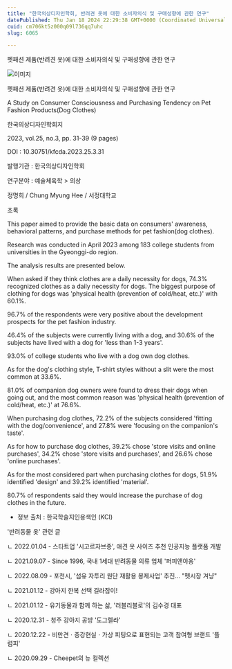 ```yaml
---
title: "한국의상디자인학회, 반려견 옷에 대한 소비자의식 및 구매성향에 관한 연구"
datePublished: Thu Jan 18 2024 22:29:38 GMT+0000 (Coordinated Universal Time)
cuid: cm706kt5z000q09l736qq7uhc
slug: 6065

---
```



펫패션 제품(반려견 옷)에 대한 소비자의식 및 구매성향에 관한 연구

![이미지](https://cdn.hashnode.com/res/hashnode/image/upload/v1739260133509/646cf7ae-5088-47b8-8118-b1e94cfe084e.jpeg)

펫패션 제품(반려견 옷)에 대한 소비자의식 및 구매성향에 관한 연구

A Study on Consumer Consciousness and Purchasing Tendency on Pet Fashion Products(Dog Clothes)

한국의상디자인학회지

2023, vol.25, no.3, pp. 31-39 (9 pages)

DOI : 10.30751/kfcda.2023.25.3.31

발행기관 : 한국의상디자인학회

연구분야 : 예술체육학 > 의상

정명희 / Chung Myung Hee / 서정대학교

초록

This paper aimed to provide the basic data on consumers' awareness, behavioral patterns, and purchase methods for pet fashion(dog clothes).

Research was conducted in April 2023 among 183 college students from universities in the Gyeonggi-do region.

The analysis results are presented below.

When asked if they think clothes are a daily necessity for dogs, 74.3% recognized clothes as a daily necessity for dogs. The biggest purpose of clothing for dogs was 'physical health (prevention of cold/heat, etc.)' with 60.1%.

96.7% of the respondents were very positive about the development prospects for the pet fashion industry.

46.4% of the subjects were currently living with a dog, and 30.6% of the subjects have lived with a dog for 'less than 1-3 years'.

93.0% of college students who live with a dog own dog clothes.

As for the dog's clothing style, T-shirt styles without a slit were the most common at 33.6%.

81.0% of companion dog owners were found to dress their dogs when going out, and the most common reason was 'physical health (prevention of cold/heat, etc.)' at 76.6%.

When purchasing dog clothes, 72.2% of the subjects considered 'fitting with the dog/convenience', and 27.8% were 'focusing on the companion's taste'.

As for how to purchase dog clothes, 39.2% chose 'store visits and online purchases', 34.2% chose 'store visits and purchases', and 26.6% chose 'online purchases'.

As for the most considered part when purchasing clothes for dogs, 51.9% identified 'design' and 39.2% identified 'material'.

80.7% of respondents said they would increase the purchase of dog clothes in the future.

* 정보 출처 : 한국학술지인용색인 (KCI)

'반려동물 옷' 관련 글

ㄴ 2022.01.04 - 스타트업 '시고르자브종', 애견 옷 사이즈 추천 인공지능 플랫폼 개발

ㄴ 2021.09.07 - Since 1996, 국내 1세대 반려동물 의류 업체 '퍼피앤야옹'

ㄴ 2022.08.09 - 포천시, '섬유 자투리 원단 재활용 봉제사업' 추진... "펫시장 겨냥"

ㄴ 2021.01.12 - 강아지 한복 선택 길라잡이!

ㄴ 2021.01.12 - 유기동물과 함께 하는 삶, '러블리블로'의 김수경 대표

ㄴ 2020.12.31 - 청주 강아지 공방 '도그렐라'

ㄴ 2020.12.22 - 비만견ㆍ증강현실ㆍ가상 피팅으로 표현되는 고객 참여형 브랜드 '플럼피'

ㄴ 2020.09.29 - Cheepet의 뉴 컬렉션